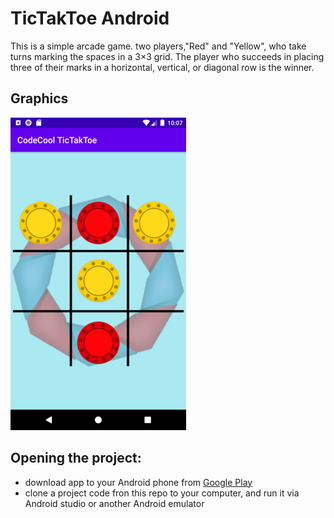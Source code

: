 # TicTakToe Android
   This is a simple arcade game. two players,"Red" and "Yellow", who take turns marking the spaces in a 3×3 grid. The player who succeeds in placing three of their marks in a horizontal, vertical, or diagonal row is the winner.

## Graphics
![ScreenShot](https://github.com/Harnet69/TicTakToeAndroid/blob/master/app/src/main/res/drawable-v24/tic_tak_toe_screen.png)

## Opening the project:
* download app to your Android phone from [Google Play](https://play.google.com/store/apps/details?id=com.tictaktoe)
* clone a project code fron this repo to your computer, and run it via Android studio or another Android emulator
